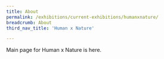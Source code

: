 ```yaml
---
title: About
permalink: /exhibitions/current-exhibitions/humanxnature/
breadcrumb: About
third_nav_title: 'Human x Nature'

---
```


Main page for Human x Nature is here.
